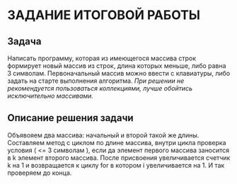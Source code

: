 # ЗАДАНИЕ ИТОГОВОЙ РАБОТЫ

## Задача

Написать программу, которая из имеющегося массива строк формирует новый массив из строк, длина которых меньше, либо равна 3 символам. Первоначальный массив можно ввести с клавиатуры, либо задать на старте выполнения алгоритма. _При решении не рекомендуется пользоваться коллекциями, лучше обойтись исключительно массивами._

## Описание решения задачи

Объявояем два массива: начальный и второй такой же длины. Составляем метод с циклом по длине массива, внутри цикла проверка условия ( <= 3 символам ), если да элемент первого массива заносится в k элемент второго массива. После присвоения увеличивается счетчик k на 1 и возвращается к циклу for в котором i увеличивается на 1. И так проверяем до конца.
